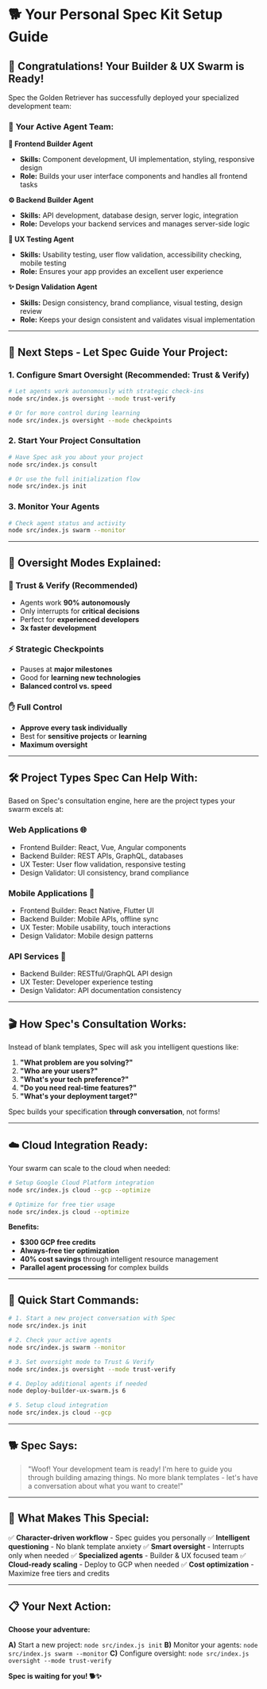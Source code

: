 # 🐕 Your Personal Spec Kit Setup Guide

## 🎉 **Congratulations! Your Builder & UX Swarm is Ready!**

Spec the Golden Retriever has successfully deployed your specialized development team:

### 🤖 **Your Active Agent Team:**

**🎨 Frontend Builder Agent**
- **Skills:** Component development, UI implementation, styling, responsive design
- **Role:** Builds your user interface components and handles all frontend tasks

**⚙️ Backend Builder Agent**
- **Skills:** API development, database design, server logic, integration
- **Role:** Develops your backend services and manages server-side logic

**👤 UX Testing Agent**
- **Skills:** Usability testing, user flow validation, accessibility checking, mobile testing
- **Role:** Ensures your app provides an excellent user experience

**✨ Design Validation Agent**
- **Skills:** Design consistency, brand compliance, visual testing, design review
- **Role:** Keeps your design consistent and validates visual implementation

---

## 🚀 **Next Steps - Let Spec Guide Your Project:**

### 1. **Configure Smart Oversight (Recommended: Trust & Verify)**
```bash
# Let agents work autonomously with strategic check-ins
node src/index.js oversight --mode trust-verify

# Or for more control during learning
node src/index.js oversight --mode checkpoints
```

### 2. **Start Your Project Consultation**
```bash
# Have Spec ask you about your project
node src/index.js consult

# Or use the full initialization flow
node src/index.js init
```

### 3. **Monitor Your Agents**
```bash
# Check agent status and activity
node src/index.js swarm --monitor
```

---

## 🎯 **Oversight Modes Explained:**

### **🤖 Trust & Verify (Recommended)**
- Agents work **90% autonomously**
- Only interrupts for **critical decisions**
- Perfect for **experienced developers**
- **3x faster development**

### **⚡ Strategic Checkpoints**
- Pauses at **major milestones**
- Good for **learning new technologies**
- **Balanced control vs. speed**

### **✋ Full Control**
- **Approve every task individually**
- Best for **sensitive projects** or **learning**
- **Maximum oversight**

---

## 🛠️ **Project Types Spec Can Help With:**

Based on Spec's consultation engine, here are the project types your swarm excels at:

### **Web Applications** 🌐
- Frontend Builder: React, Vue, Angular components
- Backend Builder: REST APIs, GraphQL, databases
- UX Tester: User flow validation, responsive testing
- Design Validator: UI consistency, brand compliance

### **Mobile Applications** 📱
- Frontend Builder: React Native, Flutter UI
- Backend Builder: Mobile APIs, offline sync
- UX Tester: Mobile usability, touch interactions
- Design Validator: Mobile design patterns

### **API Services** 🔌
- Backend Builder: RESTful/GraphQL API design
- UX Tester: Developer experience testing
- Design Validator: API documentation consistency

---

## 🎬 **How Spec's Consultation Works:**

Instead of blank templates, Spec will ask you intelligent questions like:

1. **"What problem are you solving?"**
2. **"Who are your users?"**
3. **"What's your tech preference?"**
4. **"Do you need real-time features?"**
5. **"What's your deployment target?"**

Spec builds your specification **through conversation**, not forms!

---

## ☁️ **Cloud Integration Ready:**

Your swarm can scale to the cloud when needed:

```bash
# Setup Google Cloud Platform integration
node src/index.js cloud --gcp --optimize

# Optimize for free tier usage
node src/index.js cloud --optimize
```

**Benefits:**
- **$300 GCP free credits**
- **Always-free tier optimization**
- **40% cost savings** through intelligent resource management
- **Parallel agent processing** for complex builds

---

## 🎪 **Quick Start Commands:**

```bash
# 1. Start a new project conversation with Spec
node src/index.js init

# 2. Check your active agents
node src/index.js swarm --monitor

# 3. Set oversight mode to Trust & Verify
node src/index.js oversight --mode trust-verify

# 4. Deploy additional agents if needed
node deploy-builder-ux-swarm.js 6

# 5. Setup cloud integration
node src/index.js cloud --gcp
```

---

## 🐕 **Spec Says:**

> "Woof! Your development team is ready! I'm here to guide you through building amazing things. No more blank templates - let's have a conversation about what you want to create!"

---

## 🎯 **What Makes This Special:**

✅ **Character-driven workflow** - Spec guides you personally
✅ **Intelligent questioning** - No blank template anxiety
✅ **Smart oversight** - Interrupts only when needed
✅ **Specialized agents** - Builder & UX focused team
✅ **Cloud-ready scaling** - Deploy to GCP when needed
✅ **Cost optimization** - Maximize free tiers and credits

---

## 📋 **Your Next Action:**

**Choose your adventure:**

**A)** Start a new project: `node src/index.js init`
**B)** Monitor your agents: `node src/index.js swarm --monitor`
**C)** Configure oversight: `node src/index.js oversight --mode trust-verify`

**Spec is waiting for you! 🐕✨**